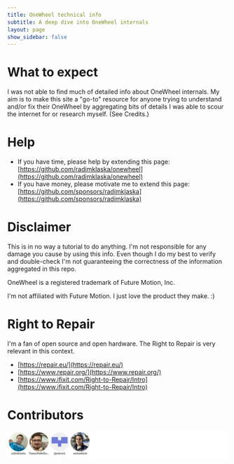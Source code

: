 ```yaml
---
title: OneWheel technical info
subtitle: A deep dive into OneWheel internals
layout: page
show_sidebar: false
---
```


# What to expect

I was not able to find much of detailed info about OneWheel internals. My aim is to make this site a "go-to" resource for anyone trying to understand and/or fix their OneWheel by aggregating bits of details I was able to scour the internet for or research myself. (See Credits.)

# Help

* If you have time, please help by extending this page: [https://github.com/radimklaska/onewheel](https://github.com/radimklaska/onewheel)
* If you have money, please motivate me to extend this page: [https://github.com/sponsors/radimklaska](https://github.com/sponsors/radimklaska)

# Disclaimer

This is in no way a tutorial to do anything. I'm not responsible for any damage you cause by using this info. Even though I do my best to verify and double-check I'm not guaranteeing the correctness of the information aggregated in this repo.

OneWheel is a registered trademark of Future Motion, Inc.

I'm not affiliated with Future Motion. I just love the product they make. :)

# Right to Repair

I'm a fan of open source and open hardware. The Right to Repair is very relevant in this context.

* [https://repair.eu/](https://repair.eu/)
* [https://www.repair.org/](https://www.repair.org/)
* [https://www.ifixit.com/Right-to-Repair/Intro](https://www.ifixit.com/Right-to-Repair/Intro)

# Contributors

![](contributors.svg)